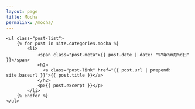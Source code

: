 ```yaml
---
layout: page
title: Mocha
permalink: /mocha/
---
```

<div class="home">

    <ul class="post-list">
        {% for post in site.categories.mocha %}
            <li>
                <span class="post-meta">{{ post.date | date: "%Y年%m月%d日" }}</span>
                <h2>
                  <a class="post-link" href="{{ post.url | prepend: site.baseurl }}">{{ post.title }}</a>
                </h2>
                <p>{{ post.excerpt }}</p>
            </li>
        {% endfor %}
    </ul>
</div>
